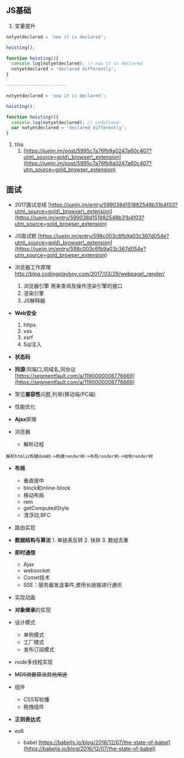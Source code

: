 ## JS基础

1. 变量提升

```js
notyetdeclared = 'now it is declared';

hoisting();

function hoisting(){
  console.log(notyetdeclared); // now it is declared
  notyetdeclared = 'declared differently';
}

-----------------------

notyetdeclared = 'now it is declared';

hoisting();

function hoisting(){
  console.log(notyetdeclared); // undefined
  var notyetdeclared = 'declared differently';
}
```

1. this
   1. [https://juejin.im/post/5995c7a76fb9a0247a60c407?utm\_source=gold\_browser\_extension](https://juejin.im/post/5995c7a76fb9a0247a60c407?utm_source=gold_browser_extension)

## 面试

* 2017面试总结 [https://juejin.im/entry/599038d151882548b31b4f03?utm\_source=gold\_browser\_extension](https://juejin.im/entry/599038d151882548b31b4f03?utm_source=gold_browser_extension)

* JS面试题   [https://juejin.im/entry/598c003c6fb9a03c367d054e?utm\_source=gold\_browser\_extension](https://juejin.im/entry/598c003c6fb9a03c367d054e?utm_source=gold_browser_extension)

* 浏览器工作原理  http://blog.codingplayboy.com/2017/03/29/webpage\_render/  
     1. 浏览器引擎 用来查询及操作渲染引擎的接口  
     2. 渲染引擎  
     3. JS解释器

* **Web安全**  
     1. https  
     2. xss  
     3. xsrf  
     4. Sql注入

* **状态码**

* **同源**:同端口,同域名,同协议 [https://segmentfault.com/a/1190000008776669](https://segmentfault.com/a/1190000008776669)

* 常见**兼容性**问题,列举\(移动端/PC端\)

* 性能优化

* **Ajax**原理

* 浏览器

  * 解析过程 

```
解析html以构建dom树->构建render树->布局render树->绘制render树
```

* **布局**
  * 垂直居中
  * block和inline-block
  * 移动布局
  * rem
  * getComputedStyle
  * 清浮动,BFC
* 路由实现
* **数据结构与算法**     1. 单链表反转     2. 快排     3. 数组去重
* **即时通信**
  * Ajax
  * websocket
  * Comet技术
  * SSE：服务器发送事件,使用长链接进行通讯
* 实现动画
* **对象继承**的实现
* 设计模式

  * 单例模式
  * 工厂模式
  * 发布订阅模式

* node多线程实现

* ~~MD5摘要算法其他用途~~

* 组件

  * CSS写轮播
  * 拖拽组件

* **正则表达式**
* es6
  * babel  [https://babeljs.io/blog/2016/12/07/the-state-of-babel](https://babeljs.io/blog/2016/12/07/the-state-of-babel)



